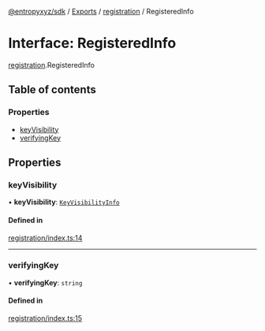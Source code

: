 [@entropyxyz/sdk](../README.md) / [Exports](../modules.md) / [registration](../modules/registration.md) / RegisteredInfo

# Interface: RegisteredInfo

[registration](../modules/registration.md).RegisteredInfo

## Table of contents

### Properties

- [keyVisibility](registration.RegisteredInfo.md#keyvisibility)
- [verifyingKey](registration.RegisteredInfo.md#verifyingkey)

## Properties

### keyVisibility

• **keyVisibility**: [`KeyVisibilityInfo`](../modules/registration.md#keyvisibilityinfo)

#### Defined in

[registration/index.ts:14](https://github.com/entropyxyz/sdk/blob/1c426d7/src/registration/index.ts#L14)

___

### verifyingKey

• **verifyingKey**: `string`

#### Defined in

[registration/index.ts:15](https://github.com/entropyxyz/sdk/blob/1c426d7/src/registration/index.ts#L15)
